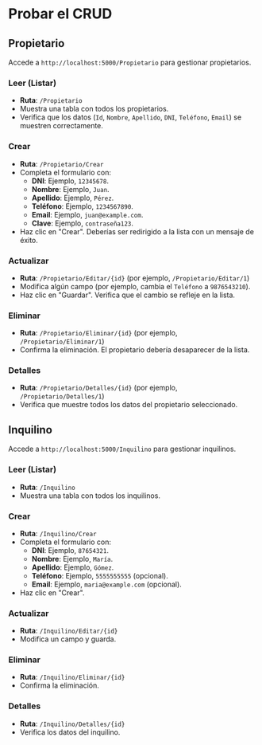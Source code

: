 # Probar el CRUD

## Propietario

Accede a `http://localhost:5000/Propietario` para gestionar propietarios.

### Leer (Listar)
- **Ruta**: `/Propietario`
- Muestra una tabla con todos los propietarios.
- Verifica que los datos (`Id`, `Nombre`, `Apellido`, `DNI`, `Teléfono`, `Email`) se muestren correctamente.

### Crear
- **Ruta**: `/Propietario/Crear`
- Completa el formulario con:
  - **DNI**: Ejemplo, `12345678`.
  - **Nombre**: Ejemplo, `Juan`.
  - **Apellido**: Ejemplo, `Pérez`.
  - **Teléfono**: Ejemplo, `1234567890`.
  - **Email**: Ejemplo, `juan@example.com`.
  - **Clave**: Ejemplo, `contraseña123`.
- Haz clic en "Crear". Deberías ser redirigido a la lista con un mensaje de éxito.

### Actualizar
- **Ruta**: `/Propietario/Editar/{id}` (por ejemplo, `/Propietario/Editar/1`)
- Modifica algún campo (por ejemplo, cambia el `Teléfono` a `9876543210`).
- Haz clic en "Guardar". Verifica que el cambio se refleje en la lista.

### Eliminar
- **Ruta**: `/Propietario/Eliminar/{id}` (por ejemplo, `/Propietario/Eliminar/1`)
- Confirma la eliminación. El propietario debería desaparecer de la lista.

### Detalles
- **Ruta**: `/Propietario/Detalles/{id}` (por ejemplo, `/Propietario/Detalles/1`)
- Verifica que muestre todos los datos del propietario seleccionado.

## Inquilino

Accede a `http://localhost:5000/Inquilino` para gestionar inquilinos.

### Leer (Listar)
- **Ruta**: `/Inquilino`
- Muestra una tabla con todos los inquilinos.

### Crear
- **Ruta**: `/Inquilino/Crear`
- Completa el formulario con:
  - **DNI**: Ejemplo, `87654321`.
  - **Nombre**: Ejemplo, `María`.
  - **Apellido**: Ejemplo, `Gómez`.
  - **Teléfono**: Ejemplo, `5555555555` (opcional).
  - **Email**: Ejemplo, `maria@example.com` (opcional).
- Haz clic en "Crear".

### Actualizar
- **Ruta**: `/Inquilino/Editar/{id}`
- Modifica un campo y guarda.

### Eliminar
- **Ruta**: `/Inquilino/Eliminar/{id}`
- Confirma la eliminación.

### Detalles
- **Ruta**: `/Inquilino/Detalles/{id}`
- Verifica los datos del inquilino.